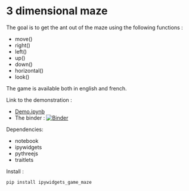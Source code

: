 # 3 dimensional maze

The goal is to get the ant out of the maze using the following functions :
* move()
* right()
* left()
* up()
* down()
* horizontal()
* look()

The game is available both in english and french. 

Link to the demonstration :
* [Demo.ipynb](https://gitlab.u-psud.fr/edwige.gros/ipywidgets-games/blob/master/Maze/ipywidgets-games-maze/Demo.ipynb)
* The binder : [![Binder](https://mybinder.org/badge_logo.svg)](https://mybinder.org/v2/git/https%3A%2F%2Fgitlab.u-psud.fr%2Fedwige.gros%2Fipywidgets-games.git/master?filepath=Maze%2Fipywidgets-games-maze%2FDemo.ipynb)


Dependencies:
* notebook
* ipywidgets
* pythreejs
* traitlets

Install :
```
pip install ipywidgets_game_maze
```